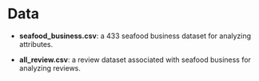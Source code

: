 # Data

* **seafood_business.csv**: a 433 seafood business dataset for analyzing attributes.

* **all_review.csv**: a review dataset associated with seafood business for analyzing reviews.
